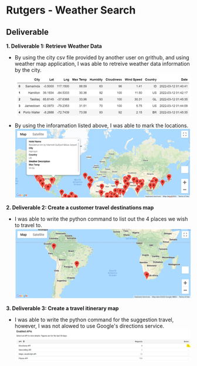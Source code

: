 # Rutgers - Weather Search

## Deliverable

**1. Deliverable 1: Retrieve Weather Data**
  - By using the city csv file provided by another user on grithub, and using weather map application, I was able to retreive weather data information by the city. 
![](https://github.com/JeanPyerC/Rutgers-Weather_Search/blob/main/Weather_Challenge/Weather_Database/WeatherPy_database.png)

  - By using the inforamation listed above, I was able to mark the locations. 
![](https://github.com/JeanPyerC/Rutgers-Weather_Search/blob/main/Weather_Challenge/Vacation_Search/Vacation_Search.png)

**2. Deliverable 2: Create a customer travel destinations map**
  - I was able to write the python command to list out the 4 places we wish to travel to.
![](https://github.com/JeanPyerC/Rutgers-Weather_Search/blob/main/Weather_Challenge/Vacation_Itinerary/Vacation_Travel_Map.png)
 
 **3. Deliverable 3: Create a travel itinerary map**
  - I was able to write the python command for the suggestion travel, however, I was not alowed to use Google's directions service.
![](https://github.com/JeanPyerC/Rutgers-Weather_Search/blob/main/Weather_Challenge/Vacation_Itinerary/ErrorMessage.png)
